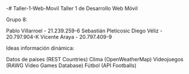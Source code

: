 -# Taller-1-Web-Movil
Taller 1 de Desarrollo Web Móvil

Grupo 8:

Pablo Villarroel - 21.239.259-6
Sebastián Pleticosic
Diego Véliz - 20.797.904-K
Vicente Araya - 20.797.409-9


Ideas información dinámica:


Datos de países (REST Countries)
Clima (OpenWeatherMap)
Videojuegos (RAWG Video Games Database)
Fútbol (API Footballs)
